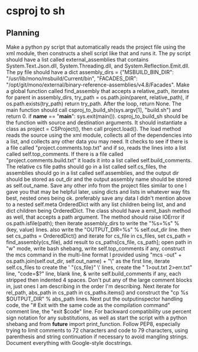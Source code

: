 # csproj to sh

## Planning
Make a python py script that automatically reads the project file using the xml module, then constructs a shell script like that and runs it. The py script should have a list called external_assemblies that contains System.Text.Json.dll, System.Threading.dll, and System.Reflection.Emit.dll. The py file should have a dict assembly_dirs = {"MSBUILD_BIN_DIR": "/usr/lib/mono/msbuild/Current/bin", "FACADES_DIR": "/opt/git/mono/external/binary-reference-assemblies/v4.8/Facades". Make a global function called find_assembly that accepts a relative_path, iterates for parent in assembly_dirs, try_path = os.path.join(parent, relative_path), if os.path.exists(try_path) return try_path. After the loop, return None. The main function should call csproj_to_build_sh(sys.argv[1], "build.sh") and return 0. if __name__ == "__main__": sys.exit(main()). csproj_to_build_sh should be the function with  source and destination arguments. It should instantiate a class as project = CSProject(), then call project.load(). The load method reads the source using the xml module, collects all of the dependencies into a list, and collects any other data you may need. It checks to see if there is a file called "project.comments.top.txt" and if so, reads the lines into a list called self.top_comments. If there is a file called "project.comments.build.txt" it loads it into a list called self.build_comments. The relative cs file paths should go in a list called self.cs_files, the assemblies should go in a list called self.assemblies, and the output dir should be stored as out_dir and the output assembly name should be stored as self.out_name. Save any other info from the project files similar to one I gave you that may be helpful later, using dicts and lists in whatever way fits best, nested ones being ok. preferably save any data I didn't mention above to a nested self.meta OrderedDict with any list children being list, and and dict children being OrderedDict. The class should have a emit_bash method as well, that accepts a path argument. The method should raise IOError if os.path.isfile(path); then iterate assembly_dirs to write the "%s=%s" % (key, value) lines. also write the "OUTPUT_DIR=%s" % self.out_dir line. then set cs_paths = OrderedDict() and iterate for cs_file in cs_files, set cs_path = find_assembly(cs_file), add result to cs_paths[cs_file, cs_path]; open path  in "w" mode, write  bash shebang, write self.top_comments if any, construct the mcs command in the multi-line format I provided using "mcs -out" + os.path.join(self.out_dir, self.out_name) + "\\" as the first line, iterate self.cs_files to create the '    "{cs_file}" \\' lines, create the "    1>out.txt 2>err.txt" line, "code=$?" line, blank line, & write self.build_comments if any, each stripped then indented 4 spaces. Don't put any of the large comment blocks in, just ones I am describing in the order I'm describing. Next iterate for rel_path, abs_path in cs_path in cs_paths.items() and construct the "cp %s $OUTPUT_DIR" % abs_path lines. Next put the outputinspector handling code, the "# Exit with the same code as the compilation command" comment line, the "exit $code" line. For backward compatibility use percent sign notation for any substitutions, as well as start the script with a python shebang and from __future__ import print_function. Follow PEP8, especially trying to limit comments to 72 characters and code to 79 characters, using parenthesis and string continuation if necessary to avoid mangling strings. Document everything with Google-style docstrings.
